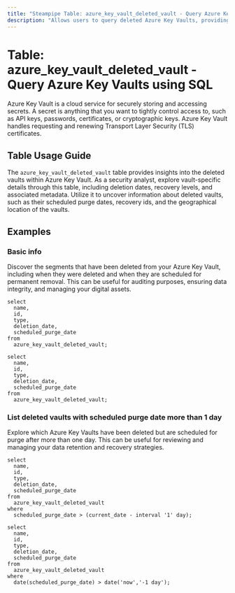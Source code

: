 ```yaml
---
title: "Steampipe Table: azure_key_vault_deleted_vault - Query Azure Key Vaults using SQL"
description: "Allows users to query deleted Azure Key Vaults, providing insights into the historical and current deletions of Azure Key Vaults."
---
```


# Table: azure_key_vault_deleted_vault - Query Azure Key Vaults using SQL

Azure Key Vault is a cloud service for securely storing and accessing secrets. A secret is anything that you want to tightly control access to, such as API keys, passwords, certificates, or cryptographic keys. Azure Key Vault handles requesting and renewing Transport Layer Security (TLS) certificates.

## Table Usage Guide

The `azure_key_vault_deleted_vault` table provides insights into the deleted vaults within Azure Key Vault. As a security analyst, explore vault-specific details through this table, including deletion dates, recovery levels, and associated metadata. Utilize it to uncover information about deleted vaults, such as their scheduled purge dates, recovery ids, and the geographical location of the vaults.

## Examples

### Basic info
Discover the segments that have been deleted from your Azure Key Vault, including when they were deleted and when they are scheduled for permanent removal. This can be useful for auditing purposes, ensuring data integrity, and managing your digital assets.

```sql+postgres
select
  name,
  id,
  type,
  deletion_date,
  scheduled_purge_date
from
  azure_key_vault_deleted_vault;
```

```sql+sqlite
select
  name,
  id,
  type,
  deletion_date,
  scheduled_purge_date
from
  azure_key_vault_deleted_vault;
```

### List deleted vaults with scheduled purge date more than 1 day
Explore which Azure Key Vaults have been deleted but are scheduled for purge after more than one day. This can be useful for reviewing and managing your data retention and recovery strategies.

```sql+postgres
select
  name,
  id,
  type,
  deletion_date,
  scheduled_purge_date
from
  azure_key_vault_deleted_vault
where
  scheduled_purge_date > (current_date - interval '1' day);
```

```sql+sqlite
select
  name,
  id,
  type,
  deletion_date,
  scheduled_purge_date
from
  azure_key_vault_deleted_vault
where
  date(scheduled_purge_date) > date('now','-1 day');
```
